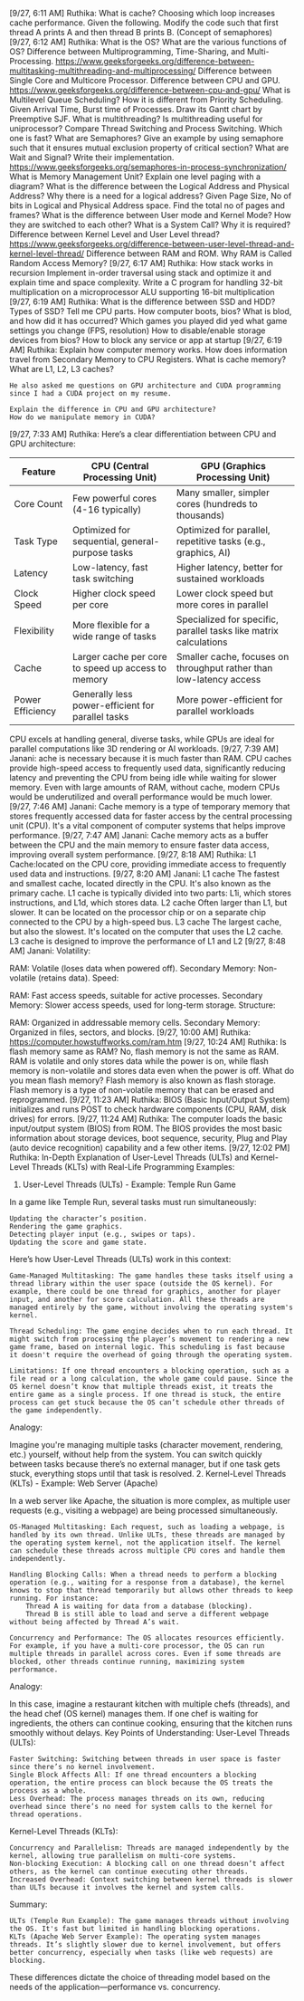 [9/27, 6:11 AM] Ruthika: What is cache? Choosing which loop increases cache performance.
Given the following. Modify the code such that first thread A prints A and then thread B prints B.
(Concept of semaphores)
[9/27, 6:12 AM] Ruthika: What is the OS? What are the various functions of OS?
    Difference between Multiprogramming, Time-Sharing, and Multi-Processing.
    https://www.geeksforgeeks.org/difference-between-multitasking-multithreading-and-multiprocessing/
    Difference between Single Core and Multicore Processor.
    Difference between CPU and GPU. https://www.geeksforgeeks.org/difference-between-cpu-and-gpu/
    What is Multilevel Queue Scheduling? How it is different from Priority Scheduling.
    Given Arrival Time, Burst time of Processes. Draw its Gantt chart by Preemptive SJF.
    What is multithreading? Is multithreading useful for uniprocessor?
    Compare Thread Switching and Process Switching. Which one is fast?
    What are Semaphores? Give an example by using semaphore such that it ensures mutual exclusion property of critical section?
    What are Wait and Signal? Write their implementation. https://www.geeksforgeeks.org/semaphores-in-process-synchronization/
    What is Memory Management Unit?
    Explain one level paging with a diagram?
    What is the difference between the Logical Address and Physical Address? Why there is a need for a logical address?
    Given Page Size, No of bits in Logical and Physical Address space. Find the total no of pages and frames?
    What is the difference between User mode and Kernel Mode? How they are switched to each other?
    What is a System Call? Why it is required?
    Difference between Kernel Level and User Level thread? https://www.geeksforgeeks.org/difference-between-user-level-thread-and-kernel-level-thread/
    Difference between RAM and ROM. Why RAM is Called Random Access Memory?
[9/27, 6:17 AM] Ruthika: How stack works in recursion 
Implement in-order traversal using stack and optimize it and explain time and space complexity.
Write a C program for handling 32-bit multiplication on a microprocessor ALU supporting 16-bit multiplication
[9/27, 6:19 AM] Ruthika: What is the difference between SSD and HDD?
Types of SSD?
Tell me CPU parts.
How computer boots, bios?
What is blod, and how did it has occurred?
Which games you played did yed what game settings you change (FPS, resolution)
How to disable/enable storage devices from bios?
How to block any service or app at startup
[9/27, 6:19 AM] Ruthika: Explain how computer memory works.
    How does information travel from Secondary Memory to CPU Registers.
    What is cache memory?
    What are L1, L2, L3 caches?

    He also asked me questions on GPU architecture and CUDA programming since I had a CUDA project on my resume.

    Explain the difference in CPU and GPU architecture?
    How do we manipulate memory in CUDA?
[9/27, 7:33 AM] Ruthika: Here’s a clear differentiation between CPU and GPU architecture:

| Feature                | CPU (Central Processing Unit)                     | GPU (Graphics Processing Unit)                       |
|------------------------|----------------------------------------------------|-----------------------------------------------------|
| Core Count             | Few powerful cores (4-16 typically)                | Many smaller, simpler cores (hundreds to thousands) |
| Task Type              | Optimized for sequential, general-purpose tasks    | Optimized for parallel, repetitive tasks (e.g., graphics, AI) |
| Latency                | Low-latency, fast task switching                   | Higher latency, better for sustained workloads      |
| Clock Speed            | Higher clock speed per core                        | Lower clock speed but more cores in parallel        |
| Flexibility            | More flexible for a wide range of tasks            | Specialized for specific, parallel tasks like matrix calculations |
| Cache                  | Larger cache per core to speed up access to memory | Smaller cache, focuses on throughput rather than low-latency access |
| Power Efficiency       | Generally less power-efficient for parallel tasks  | More power-efficient for parallel workloads         |

CPU excels at handling general, diverse tasks, while GPUs are ideal for parallel computations like 3D rendering or AI workloads.
[9/27, 7:39 AM] Janani: ache is necessary because it is much faster than RAM.
CPU caches provide high-speed access to frequently used data, significantly reducing latency and preventing the CPU from being idle while waiting for slower memory.
Even with large amounts of RAM, without cache, modern CPUs would be underutilized and overall performance would be much lower.
[9/27, 7:46 AM] Janani: Cache memory is a type of temporary memory that stores frequently accessed data for faster access by the central processing unit (CPU). It's a vital component of computer systems that helps improve performance.
[9/27, 7:47 AM] Janani: Cache memory acts as a buffer between the CPU and the main memory to ensure faster data access, improving overall system performance.
[9/27, 8:18 AM] Ruthika: L1 Cache:located on the CPU core, providing immediate access to frequently used data and instructions.
[9/27, 8:20 AM] Janani: L1 cache
The fastest and smallest cache, located directly in the CPU. It's also known as the primary cache. L1 cache is typically divided into two parts: L1i, which stores instructions, and L1d, which stores data. 
L2 cache
Often larger than L1, but slower. It can be located on the processor chip or on a separate chip connected to the CPU by a high-speed bus. 
L3 cache
The largest cache, but also the slowest. It's located on the computer that uses the L2 cache. L3 cache is designed to improve the performance of L1 and L2
[9/27, 8:48 AM] Janani: Volatility:

RAM: Volatile (loses data when powered off).
Secondary Memory: Non-volatile (retains data).
Speed:

RAM: Fast access speeds, suitable for active processes.
Secondary Memory: Slower access speeds, used for long-term storage.
Structure:

RAM: Organized in addressable memory cells.
Secondary Memory: Organized in files, sectors, and blocks.
[9/27, 10:00 AM] Ruthika: https://computer.howstuffworks.com/ram.htm
[9/27, 10:24 AM] Ruthika: Is flash memory same as RAM?
No, flash memory is not the same as RAM. RAM is volatile and only stores data while the power is on, while flash memory is non-volatile and stores data even when the power is off.
What do you mean flash memory?
Flash memory is also known as flash storage. Flash memory is a type of non-volatile memory that can be erased and reprogrammed.
[9/27, 11:23 AM] Ruthika: BIOS (Basic Input/Output System) initializes and runs POST to check hardware components (CPU, RAM, disk drives) for errors.
[9/27, 11:24 AM] Ruthika: The computer loads the basic input/output system (BIOS) from ROM. The BIOS provides the most basic information about storage devices, boot sequence, security, Plug and Play (auto device recognition) capability and a few other items.
[9/27, 12:02 PM] Ruthika: In-Depth Explanation of User-Level Threads (ULTs) and Kernel-Level Threads (KLTs) with Real-Life Programming Examples:
1. User-Level Threads (ULTs) - Example: Temple Run Game

In a game like Temple Run, several tasks must run simultaneously:

    Updating the character’s position.
    Rendering the game graphics.
    Detecting player input (e.g., swipes or taps).
    Updating the score and game state.

Here’s how User-Level Threads (ULTs) work in this context:

    Game-Managed Multitasking: The game handles these tasks itself using a thread library within the user space (outside the OS kernel). For example, there could be one thread for graphics, another for player input, and another for score calculation. All these threads are managed entirely by the game, without involving the operating system's kernel.

    Thread Scheduling: The game engine decides when to run each thread. It might switch from processing the player’s movement to rendering a new game frame, based on internal logic. This scheduling is fast because it doesn't require the overhead of going through the operating system.

    Limitations: If one thread encounters a blocking operation, such as a file read or a long calculation, the whole game could pause. Since the OS kernel doesn’t know that multiple threads exist, it treats the entire game as a single process. If one thread is stuck, the entire process can get stuck because the OS can’t schedule other threads of the game independently.

Analogy:

Imagine you're managing multiple tasks (character movement, rendering, etc.) yourself, without help from the system. You can switch quickly between tasks because there’s no external manager, but if one task gets stuck, everything stops until that task is resolved.
2. Kernel-Level Threads (KLTs) - Example: Web Server (Apache)

In a web server like Apache, the situation is more complex, as multiple user requests (e.g., visiting a webpage) are being processed simultaneously.

    OS-Managed Multitasking: Each request, such as loading a webpage, is handled by its own thread. Unlike ULTs, these threads are managed by the operating system kernel, not the application itself. The kernel can schedule these threads across multiple CPU cores and handle them independently.

    Handling Blocking Calls: When a thread needs to perform a blocking operation (e.g., waiting for a response from a database), the kernel knows to stop that thread temporarily but allows other threads to keep running. For instance:
        Thread A is waiting for data from a database (blocking).
        Thread B is still able to load and serve a different webpage without being affected by Thread A’s wait.

    Concurrency and Performance: The OS allocates resources efficiently. For example, if you have a multi-core processor, the OS can run multiple threads in parallel across cores. Even if some threads are blocked, other threads continue running, maximizing system performance.

Analogy:

In this case, imagine a restaurant kitchen with multiple chefs (threads), and the head chef (OS kernel) manages them. If one chef is waiting for ingredients, the others can continue cooking, ensuring that the kitchen runs smoothly without delays.
Key Points of Understanding:
User-Level Threads (ULTs):

    Faster Switching: Switching between threads in user space is faster since there’s no kernel involvement.
    Single Block Affects All: If one thread encounters a blocking operation, the entire process can block because the OS treats the process as a whole.
    Less Overhead: The process manages threads on its own, reducing overhead since there’s no need for system calls to the kernel for thread operations.

Kernel-Level Threads (KLTs):

    Concurrency and Parallelism: Threads are managed independently by the kernel, allowing true parallelism on multi-core systems.
    Non-blocking Execution: A blocking call on one thread doesn’t affect others, as the kernel can continue executing other threads.
    Increased Overhead: Context switching between kernel threads is slower than ULTs because it involves the kernel and system calls.

Summary:

    ULTs (Temple Run Example): The game manages threads without involving the OS. It's fast but limited in handling blocking operations.
    KLTs (Apache Web Server Example): The operating system manages threads. It’s slightly slower due to kernel involvement, but offers better concurrency, especially when tasks (like web requests) are blocking.

These differences dictate the choice of threading model based on the needs of the application—performance vs. concurrency.
